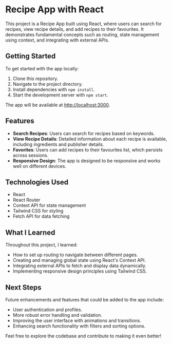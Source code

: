 # Recipe App with React

This project is a Recipe App built using React, where users can search for recipes, view recipe details, and add recipes to their favourites. It demonstrates fundamental concepts such as routing, state management using context, and integrating with external APIs.

## Getting Started

To get started with the app locally:

1. Clone this repository.
2. Navigate to the project directory.
3. Install dependencies with `npm install`.
4. Start the development server with `npm start`.

The app will be available at [http://localhost:3000](http://localhost:3000).

## Features

- **Search Recipes**: Users can search for recipes based on keywords.
- **View Recipe Details**: Detailed information about each recipe is available, including ingredients and publisher details.
- **Favorites**: Users can add recipes to their favourites list, which persists across sessions.
- **Responsive Design**: The app is designed to be responsive and works well on different devices.

## Technologies Used

- React
- React Router
- Context API for state management
- Tailwind CSS for styling
- Fetch API for data fetching

## What I Learned

Throughout this project, I learned:
- How to set up routing to navigate between different pages.
- Creating and managing global state using React's Context API.
- Integrating external APIs to fetch and display data dynamically.
- Implementing responsive design principles using Tailwind CSS.

## Next Steps

Future enhancements and features that could be added to the app include:
- User authentication and profiles.
- More robust error handling and validation.
- Improving the user interface with animations and transitions.
- Enhancing search functionality with filters and sorting options.

Feel free to explore the codebase and contribute to making it even better!
